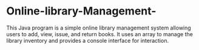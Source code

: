 # Online-library-Management-
This Java program is a simple online library management system allowing users to add, view, issue, and return books. It uses an array to manage the library inventory and provides a console interface for interaction.
